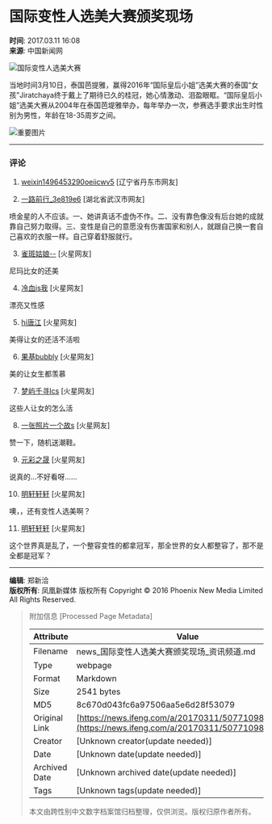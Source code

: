 # 国际变性人选美大赛颁奖现场

**时间**: 2017.03.11 16:08  
**来源**: 中国新闻网  

![国际变性人选美大赛](http://d.ifengimg.com/mw978_mh598/p1.ifengimg.com/a/2017_10/677154dbb0bc6be_size86_w930_h620.jpg)

当地时间3月10日，泰国芭提雅，赢得2016年“国际皇后小姐”选美大赛的泰国“女孩”Jiratchaya终于戴上了期待已久的桂冠，她心情激动、泪盈眼眶。“国际皇后小姐”选美大赛从2004年在泰国芭堤雅举办，每年举办一次，参赛选手要求出生时性别为男性，年龄在18-35周岁之间。    

![重要图片](http://d.ifengimg.com/mw978_mh598/p1.ifengimg.com/a/2017_10/677154dbb0bc6be_size86_w930_h620.jpg)

---

### 评论

1. [weixin1496453290oeiicwv5](https://gentie.ifeng.com/myComments?guid=82818220) \[辽宁省丹东市网友\]
   
2. [一路前行_3e819e6](https://gentie.ifeng.com/myComments?guid=65542630) \[湖北省武汉市网友\]

喷金星的人不应该。一、她讲真话不虚伪不作。二、没有靠色像没有后台她的成就靠自己努力取得。三、变性是自己的意愿没有伤害国家和别人，就跟自己换一套自己喜欢的衣服一样。自己穿着舒服就行。
   
3. [雀斑姑娘--](https://gentie.ifeng.com/myComments?guid=6084616824) \[火星网友\]

尼玛比女的还美

4. [冷血is我](https://gentie.ifeng.com/myComments?guid=2379837651) \[火星网友\]

漂亮又性感

5. [hi唐江](https://gentie.ifeng.com/myComments?guid=1318234080) \[火星网友\]

美得让女的还活不活啦

6. [果基bubbly](https://gentie.ifeng.com/myComments?guid=3912297593) \[火星网友\]

美的让女生都羡慕

7. [梦屿千寻lcs](https://gentie.ifeng.com/myComments?guid=3428657584) \[火星网友\]

这些人让女的怎么活

8. [一张照片一个故s](https://gentie.ifeng.com/myComments?guid=5713158646) \[火星网友\]

赞一下，随机送潮鞋。

9. [元彩之晟](https://gentie.ifeng.com/myComments?guid=2731103815) \[火星网友\]

说真的...不好看呀……

10. [明轩轩轩](https://gentie.ifeng.com/myComments?guid=2750933013) \[火星网友\]

噢，，还有变性人选美啊？

11. [明轩轩轩](https://gentie.ifeng.com/myComments?guid=2750933013) \[火星网友\]

这个世界真是乱了，一个整容变性的都拿冠军，那全世界的女人都整容了，那不是全都是冠军？

---

**编辑**: 郑新洽  
**版权所有**: 凤凰新媒体 版权所有 Copyright © 2016 Phoenix New Media Limited All Rights Reserved.

> 附加信息 [Processed Page Metadata]
>
> | Attribute       | Value                                  |
> |-----------------|----------------------------------------|
> | Filename        | news_国际变性人选美大赛颁奖现场_资讯频道.md                             |
> | Type            | webpage                                 |
> | Format          | Markdown                               |
> | Size            | 2541 bytes                           |
> | MD5             | 8c670d043fc6a97506aa5e6d28f53079                                  |
> | Original Link   | [https://news.ifeng.com/a/20170311/50771098_0.shtml](https://news.ifeng.com/a/20170311/50771098_0.shtml)                         |
> | Creator         | [Unknown creator(update needed)]                              |
> | Date            | [Unknown date(update needed)]                                 |
> | Archived Date   | [Unknown archived date(update needed)]                             |
> | Tags            | [Unknown tags(update needed)]                                 |
>
> 本文由跨性别中文数字档案馆归档整理，仅供浏览。版权归原作者所有。
>